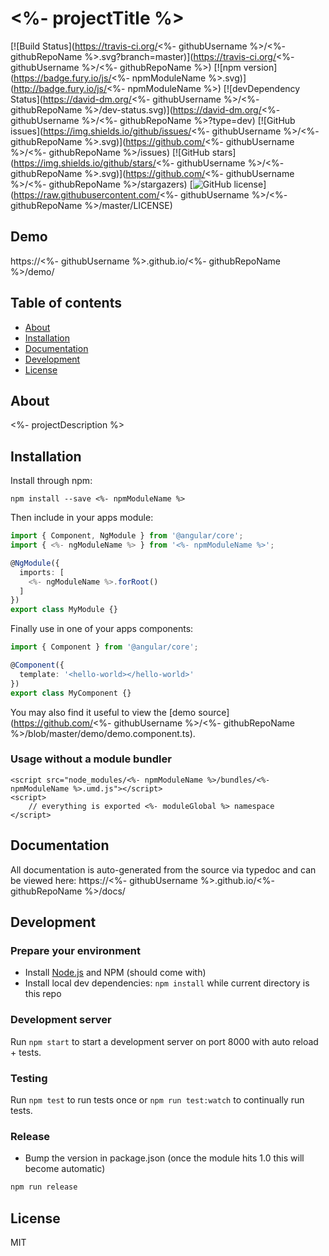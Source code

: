 # <%- projectTitle %>
[![Build Status](https://travis-ci.org/<%- githubUsername %>/<%- githubRepoName %>.svg?branch=master)](https://travis-ci.org/<%- githubUsername %>/<%- githubRepoName %>)
[![npm version](https://badge.fury.io/js/<%- npmModuleName %>.svg)](http://badge.fury.io/js/<%- npmModuleName %>)
[![devDependency Status](https://david-dm.org/<%- githubUsername %>/<%- githubRepoName %>/dev-status.svg)](https://david-dm.org/<%- githubUsername %>/<%- githubRepoName %>?type=dev)
[![GitHub issues](https://img.shields.io/github/issues/<%- githubUsername %>/<%- githubRepoName %>.svg)](https://github.com/<%- githubUsername %>/<%- githubRepoName %>/issues)
[![GitHub stars](https://img.shields.io/github/stars/<%- githubUsername %>/<%- githubRepoName %>.svg)](https://github.com/<%- githubUsername %>/<%- githubRepoName %>/stargazers)
[![GitHub license](https://img.shields.io/badge/license-MIT-blue.svg)](https://raw.githubusercontent.com/<%- githubUsername %>/<%- githubRepoName %>/master/LICENSE)

## Demo
https://<%- githubUsername %>.github.io/<%- githubRepoName %>/demo/

## Table of contents

- [About](#about)
- [Installation](#installation)
- [Documentation](#documentation)
- [Development](#development)
- [License](#license)

## About

<%- projectDescription %>

## Installation

Install through npm:
```
npm install --save <%- npmModuleName %>
```

Then include in your apps module:

```typescript
import { Component, NgModule } from '@angular/core';
import { <%- ngModuleName %> } from '<%- npmModuleName %>';

@NgModule({
  imports: [
    <%- ngModuleName %>.forRoot()
  ]
})
export class MyModule {}
```

Finally use in one of your apps components:
```typescript
import { Component } from '@angular/core';

@Component({
  template: '<hello-world></hello-world>'
})
export class MyComponent {}
```

You may also find it useful to view the [demo source](https://github.com/<%- githubUsername %>/<%- githubRepoName %>/blob/master/demo/demo.component.ts).

### Usage without a module bundler
```
<script src="node_modules/<%- npmModuleName %>/bundles/<%- npmModuleName %>.umd.js"></script>
<script>
    // everything is exported <%- moduleGlobal %> namespace
</script>
```

## Documentation
All documentation is auto-generated from the source via typedoc and can be viewed here:
https://<%- githubUsername %>.github.io/<%- githubRepoName %>/docs/

## Development

### Prepare your environment
* Install [Node.js](http://nodejs.org/) and NPM (should come with)
* Install local dev dependencies: `npm install` while current directory is this repo

### Development server
Run `npm start` to start a development server on port 8000 with auto reload + tests.

### Testing
Run `npm test` to run tests once or `npm run test:watch` to continually run tests.

### Release
* Bump the version in package.json (once the module hits 1.0 this will become automatic)
```bash
npm run release
```

## License

MIT
